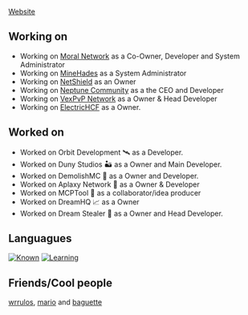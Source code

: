 [Website](https://jsexp.wtf)

## Working on
- Working on [Moral Network](https://discord.moral.rip) as a Co-Owner, Developer and System Administrator
- Working on [MineHades](https://discord.gg/minehades) as a System Administrator
- Working on [NetShield](https://discord.gg/6KHXQvf4wt) as an Owner
- Working on [Neptune Community](https://discord.gg/Y3wtcd68WB) as a the CEO and Developer
- Working on [VexPvP Network](https://discord.gg/fvSXRX5cpM) as a Owner & Head Developer
- Working on [ElectricHCF](https://discord.gg/U5ECVTwgcH) as a Owner.

## Worked on
- Worked on Orbit Development 🛰️ as a Developer.
- Worked on Duny Studios 🏜️ as a Owner and Main Developer.
- Worked on DemolishMC 🔨 as a Owner and Developer.
- Worked on Aplaxy Network 🐍 as a Owner & Developer
- Worked on MCPTool 🧨 as a collaborator/idea producer
- Worked on DreamHQ 📈 as a Owner
- Worked on Dream Stealer 💭 as a Owner and Head Developer.

## Languagues

[![Known](https://skillicons.dev/icons?i=python,java,mysql,bash)](https://skillicons.dev)
[![Learning](https://skillicons.dev/icons?i=javascript)](https://skillicons.dev)

## Friends/Cool people
[wrrulos](https://github.com/wrrulos), [mario](https://github.com/PerroDev) and [baguette](https://github.com/ZenKun-04)
